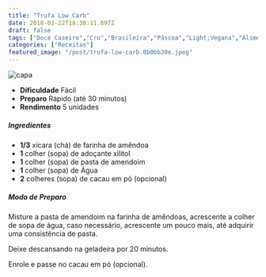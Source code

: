 ```yaml
---
title: "Trufa Low Carb"
date: 2018-03-22T18:30:11.697Z
draft: false
tags: ["Doce Caseiro","Cru","Brasileira","Páscoa","Light;Vegana","Alimentos funcionais","amêndoas","doce","Doces","pasta de amendoim"]
categories: ["Receitas"]
featured_image: "/post/trufa-low-carb.8b0bb30e.jpeg"
---
```


![capa](/post/trufa-low-carb.8b0bb30e.jpeg)

*   **Dificuldade** Fácil
*   **Preparo** Rápido (até 30 minutos)
*   **Rendimento** 5 unidades

##### Ingredientes

*   **1/3** xícara (chá) de farinha de amêndoa
*   **1** colher (sopa) de adoçante xilitol
*   **1** colher (sopa) de pasta de amendoim
*   **1** colher (sopa) de Água
*   **2** colheres (sopa) de cacau em pó (opcional)

##### Modo de Preparo

Misture a pasta de amendoim na farinha de amêndoas, acrescente a colher de sopa de água, caso necessário, acrescente um pouco mais, até adquirir uma consistência de pasta.

Deixe descansando na geladeira por 20 minutos.

Enrole e passe no cacau em pó (opcional).

